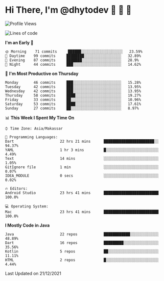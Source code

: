 # Hi There, I'm @dhytodev 👋 👋 👋

<!--
**DhytoDev/dhytodev** is a ✨ _special_ ✨ repository because its `README.md` (this file) appears on your GitHub profile.

Here are some ideas to get you started:

- 🔭 I’m currently working on ...
- 🌱 I’m currently learning ...
- 👯 I’m looking to collaborate on ...
- 🤔 I’m looking for help with ...
- 💬 Ask me about ...
- 📫 How to reach me: ...
- 😄 Pronouns: ...
- ⚡ Fun fact: ...
-->

<!--START_SECTION:waka-->
![Profile Views](http://img.shields.io/badge/Profile%20Views-0-blue)

![Lines of code](https://img.shields.io/badge/From%20Hello%20World%20I%27ve%20Written-138%20Thousand%20lines%20of%20code-blue)

**I'm an Early 🐤** 

```text
🌞 Morning    71 commits     ██████░░░░░░░░░░░░░░░░░░░   23.59% 
🌆 Daytime    99 commits     ████████░░░░░░░░░░░░░░░░░   32.89% 
🌃 Evening    87 commits     ███████░░░░░░░░░░░░░░░░░░   28.9% 
🌙 Night      44 commits     ███░░░░░░░░░░░░░░░░░░░░░░   14.62%

```
📅 **I'm Most Productive on Thursday** 

```text
Monday       46 commits     ███░░░░░░░░░░░░░░░░░░░░░░   15.28% 
Tuesday      42 commits     ███░░░░░░░░░░░░░░░░░░░░░░   13.95% 
Wednesday    42 commits     ███░░░░░░░░░░░░░░░░░░░░░░   13.95% 
Thursday     58 commits     ████░░░░░░░░░░░░░░░░░░░░░   19.27% 
Friday       33 commits     ██░░░░░░░░░░░░░░░░░░░░░░░   10.96% 
Saturday     53 commits     ████░░░░░░░░░░░░░░░░░░░░░   17.61% 
Sunday       27 commits     ██░░░░░░░░░░░░░░░░░░░░░░░   8.97%

```


📊 **This Week I Spent My Time On** 

```text
⌚︎ Time Zone: Asia/Makassar

💬 Programming Languages: 
Dart                     22 hrs 21 mins      ███████████████████████░░   94.37% 
YAML                     1 hr 3 mins         █░░░░░░░░░░░░░░░░░░░░░░░░   4.49% 
Text                     14 mins             ░░░░░░░░░░░░░░░░░░░░░░░░░   1.05% 
GitIgnore file           1 min               ░░░░░░░░░░░░░░░░░░░░░░░░░   0.07% 
IDEA_MODULE              0 secs              ░░░░░░░░░░░░░░░░░░░░░░░░░   0.02%

🔥 Editors: 
Android Studio           23 hrs 41 mins      █████████████████████████   100.0%

💻 Operating System: 
Mac                      23 hrs 41 mins      █████████████████████████   100.0%

```

**I Mostly Code in Java** 

```text
Java                     22 repos            ████████████░░░░░░░░░░░░░   48.89% 
Dart                     16 repos            █████████░░░░░░░░░░░░░░░░   35.56% 
Kotlin                   5 repos             ██░░░░░░░░░░░░░░░░░░░░░░░   11.11% 
HTML                     2 repos             █░░░░░░░░░░░░░░░░░░░░░░░░   4.44%

```



 Last Updated on 21/12/2021
<!--END_SECTION:waka-->
